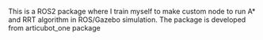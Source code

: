 This is a ROS2 package where I train myself to make custom node to run A* and RRT algorithm in ROS/Gazebo simulation. The package is developed from articubot_one package
